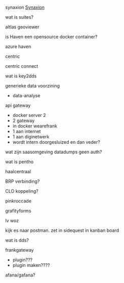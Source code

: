 synaxion [Synaxion](https://synaxion.com/)

wat is suites?

altlas geoviewer

is Haven een opensource docker container?

azure haven

centric

centric connect

wat is key2dds


generieke data voorzining
- data-analyse

api gateway
- docker server 2
- 2 gateway
- in docker wearefrank
- 1 aan internet 
- 1 aan diginetwerk
- wordt intern doorgesluized en dan veder?

wat zijn saasomgeving datadumps geen auth? 

wat is pentho

haalcentraal

BRP verbinding?

CLO koppeling?

pinkroccade

grafityforms

lv woz

kijk es naar postman. zet in sidequest in kanban board

wat is dds? 

frankgateway
- plugin???
- plugin maken????

afana/gafana?

